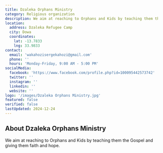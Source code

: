 ```yaml
---
title: Dzaleka Orphans Ministry
category: Religious organization
description: We aim at reaching to Orphans and Kids by teaching them the Gospel and giving them faith and hope.
location:
  address: Dzaleka Refugee Camp
  city: Dowa
  coordinates:
    lat: -13.7833
    lng: 33.9833
contact:
  email: 'wakahozisergekahozi@gmail.com'
  phone: ''
  hours: 'Monday-Friday, 9:00 AM - 5:00 PM'
socialMedia:
  facebook: 'https://www.facebook.com/profile.php?id=100095442573742'
  twitter: ''
  instagram: ''
  linkedin: ''
  website: ''
logo: '/images/Dzaleka Orphans Ministry.jpg'
featured: false
verified: false
lastUpdated: 2024-12-24
---
```


## About Dzaleka Orphans Ministry

We aim at reaching to Orphans and Kids by teaching them the Gospel and giving them faith and hope.
